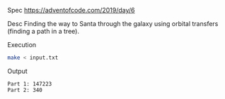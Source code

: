 Spec https://adventofcode.com/2019/day/6

Desc Finding the way to Santa through the galaxy using orbital transfers (finding a path in a tree).

Execution

```bash
make < input.txt
```

Output

```
Part 1: 147223
Part 2: 340
```

